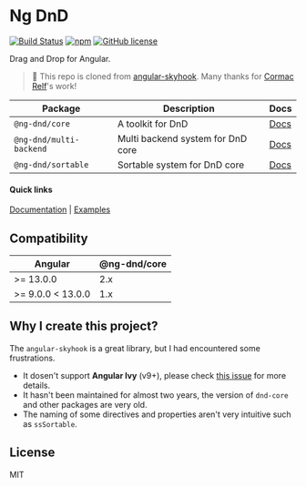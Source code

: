 # Ng DnD

[![Build Status](https://www.travis-ci.com/ng-dnd/ng-dnd.svg?branch=main)](https://www.travis-ci.com/ng-dnd/ng-dnd)
[![npm](https://img.shields.io/npm/v/@ng-dnd/core.svg)](https://www.npmjs.com/package/@ng-dnd/core)
[![GitHub license](https://img.shields.io/github/license/mashape/apistatus.svg)](https://github.com/ng-dnd/ng-dnd/blob/master/LICENSE)

Drag and Drop for Angular.

> 🙏 This repo is cloned from [angular-skyhook](https://github.com/cormacrelf/angular-skyhook). Many thanks for [Cormac Relf](https://github.com/cormacrelf)'s work!

| Package                 | Description                       | Docs              |
| ----------------------- | --------------------------------- | ----------------- |
| `@ng-dnd/core`          | A toolkit for DnD                 | [Docs][core-docs] |
| `@ng-dnd/multi-backend` | Multi backend system for DnD core | [Docs][back-docs] |
| `@ng-dnd/sortable`      | Sortable system for DnD core      | [Docs][sort-docs] |

#### Quick links

[Documentation][core-docs] |
[Examples][examples]

## Compatibility

| Angular           | @ng-dnd/core |
| ----------------- | ------------ |
| >= 13.0.0         | 2.x          |
| >= 9.0.0 < 13.0.0 | 1.x          |

## Why I create this project?

The `angular-skyhook` is a great library, but I had encountered some frustrations.

- It dosen't support **Angular Ivy** (v9+), please check [this issue](https://github.com/cormacrelf/angular-skyhook/issues/512) for more details.
- It hasn't been maintained for almost two years, the version of `dnd-core` and other packages are very old.
- The naming of some directives and properties aren't very intuitive such as `ssSortable`.

## License

MIT

[core-docs]: https://ng-dnd.github.io/ng-dnd/
[back-docs]: https://ng-dnd.github.io/ng-dnd/multi-backend/
[sort-docs]: https://ng-dnd.github.io/ng-dnd/sortable/
[examples]: https://ng-dnd.github.io/ng-dnd/examples/
